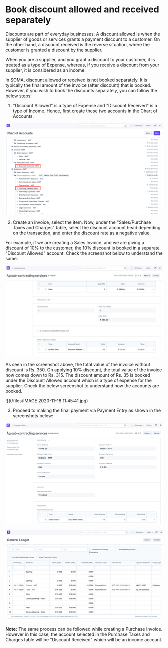 
# Book discount allowed and received separately


Discounts are part of everyday businesses. A discount allowed is when the supplier of goods or services grants a payment discount to a customer. On the other hand, a discount received is the reverse situation, where the customer is granted a discount by the supplier. 

  


When you are a supplier, and you grant a discount to your customer, it is treated as a type of Expense, whereas, if you receive a discount from your supplier, it is considered as an income. 

  


In SOMA, discount allowed or received is not booked separately. It is typically the final amount of the invoice (after discount) that is booked. However, if you wish to book the discounts separately, you can follow the below steps:

  


1) "Discount Allowed" is a type of Expense and "Discount Received" is a type of Income. Hence, first create these two accounts in the Chart of Accounts. 

  


![](/files/tE7sKIX.png)

  


  


2) Create an invoice, select the item. Now, under the "Sales/Purchase Taxes and Charges" table, select the discount account head depending on the transaction, and enter the discount rate as a negative value. 

  


For example, if we are creating a Sales Invoice, and we are giving a discount of 10% to the customer, the 10% discount is booked in a separate "Discount Allowed" account. Check the screenshot below to understand the same.

  


![](/files/8QtX0DE.jpe)

  


As seen in the screenshot above, the total value of the invoice without discount is Rs. 350. On applying 10% discount, the total value of the invoice now comes down to Rs. 315. The discount amount of Rs. 35 is booked under the Discount Allowed account which is a type of expense for the supplier. Check the below screenshot to understand how the accounts are booked.

  


  


![](/files/IMAGE 2020-11-18 11:45:41.jpg)

3) Proceed to making the final payment via Payment Entry as shown in the screenshots below:

  


![](/files/18fssIO.png)

  


![](/files/rDzKNPb.png)

  


**Note:** The same process can be followed while creating a Purchase Invoice. However in this case, the account selected in the Purchase Taxes and Charges table will be "Discount Received" which will be an income account.

  



